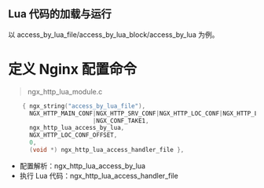 Lua 代码的加载与运行
---

以 access_by_lua_file/access_by_lua_block/access_by_lua 为例。

# 定义 Nginx 配置命令

> ngx_http_lua_module.c

```c
    { ngx_string("access_by_lua_file"),
      NGX_HTTP_MAIN_CONF|NGX_HTTP_SRV_CONF|NGX_HTTP_LOC_CONF|NGX_HTTP_LIF_CONF
                        |NGX_CONF_TAKE1,
      ngx_http_lua_access_by_lua,
      NGX_HTTP_LOC_CONF_OFFSET,
      0,
      (void *) ngx_http_lua_access_handler_file },
```

- 配置解析：ngx_http_lua_access_by_lua
- 执行 Lua 代码：ngx_http_lua_access_handler_file
